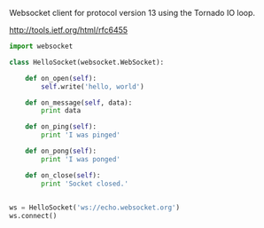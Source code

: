 Websocket client for protocol version 13 using the Tornado IO loop.

<http://tools.ietf.org/html/rfc6455>


```python
import websocket

class HelloSocket(websocket.WebSocket):

    def on_open(self):
        self.write('hello, world')

    def on_message(self, data):
        print data

    def on_ping(self):
        print 'I was pinged'

    def on_pong(self):
        print 'I was ponged'

    def on_close(self):
        print 'Socket closed.'
        

ws = HelloSocket('ws://echo.websocket.org')
ws.connect()
```
